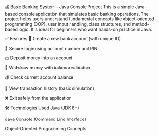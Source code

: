 💰 Basic Banking System – Java Console Project
This is a simple Java-based console application that simulates basic banking operations. The project helps users understand fundamental concepts like object-oriented programming (OOP), user input handling, class structures, and method-based logic. It is ideal for beginners who want hands-on practice in Java.

✅ Features
🧑 Create a new bank account (with unique ID)

🔐 Secure login using account number and PIN

💵 Deposit money into an account

💸 Withdraw money with balance validation

💰 Check current account balance

🔁 View transaction history (basic simulation)

❌ Exit safely from the application

🛠️ Technologies Used
Java (JDK 8+)

Java Console (Command Line Interface)

Object-Oriented Programming Concepts
